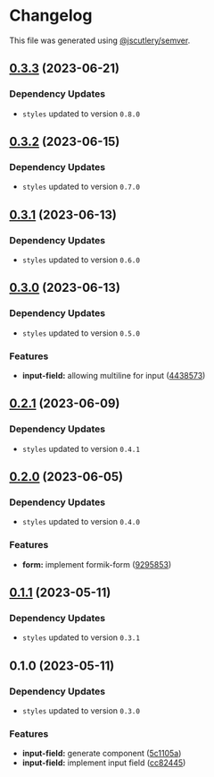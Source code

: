 # Changelog

This file was generated using [@jscutlery/semver](https://github.com/jscutlery/semver).

## [0.3.3](https://github.com/Novatics/novatics-ui/compare/input-field-0.3.2...input-field-0.3.3) (2023-06-21)

### Dependency Updates

* `styles` updated to version `0.8.0`
## [0.3.2](https://github.com/Novatics/novatics-ui/compare/input-field-0.3.1...input-field-0.3.2) (2023-06-15)

### Dependency Updates

* `styles` updated to version `0.7.0`
## [0.3.1](https://github.com/Novatics/novatics-ui/compare/input-field-0.3.0...input-field-0.3.1) (2023-06-13)

### Dependency Updates

* `styles` updated to version `0.6.0`
## [0.3.0](https://github.com/Novatics/novatics-ui/compare/input-field-0.2.1...input-field-0.3.0) (2023-06-13)

### Dependency Updates

* `styles` updated to version `0.5.0`

### Features

* **input-field:** allowing multiline for input ([4438573](https://github.com/Novatics/novatics-ui/commit/4438573af32a1783b437e985eb58c0662d44e580))

## [0.2.1](https://github.com/Novatics/novatics-ui/compare/input-field-0.2.0...input-field-0.2.1) (2023-06-09)

### Dependency Updates

* `styles` updated to version `0.4.1`
## [0.2.0](https://github.com/Novatics/novatics-ui/compare/input-field-0.1.1...input-field-0.2.0) (2023-06-05)

### Dependency Updates

* `styles` updated to version `0.4.0`

### Features

* **form:** implement formik-form ([9295853](https://github.com/Novatics/novatics-ui/commit/929585329b9c03c3be90d619741f745811e21362))

## [0.1.1](https://github.com/Novatics/novatics-ui/compare/input-field-0.1.0...input-field-0.1.1) (2023-05-11)

### Dependency Updates

* `styles` updated to version `0.3.1`
## 0.1.0 (2023-05-11)

### Dependency Updates

* `styles` updated to version `0.3.0`

### Features

* **input-field:** generate component ([5c1105a](https://github.com/Novatics/novatics-ui/commit/5c1105ab1e67fe6aac96121f252af19b1c580444))
* **input-field:** implement input field ([cc82445](https://github.com/Novatics/novatics-ui/commit/cc8244599e431729b92d9ab3dcceb99610cd7811))
